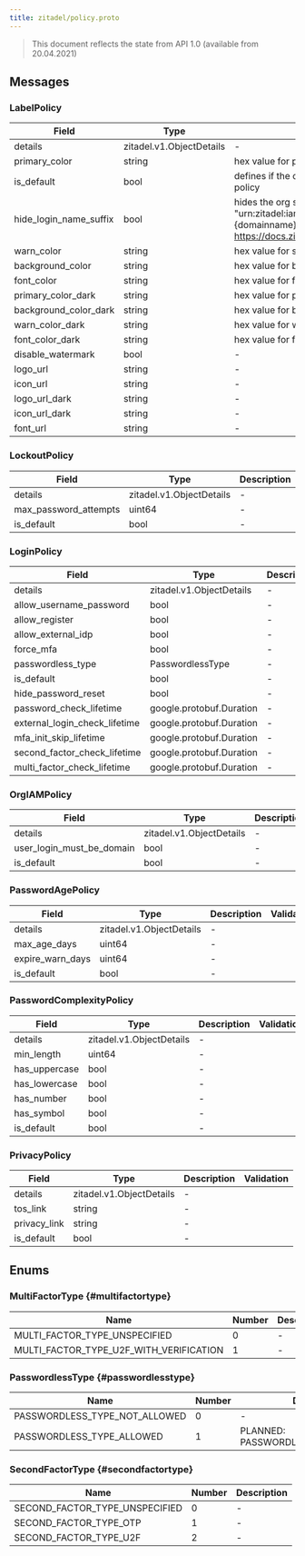 ```yaml
---
title: zitadel/policy.proto
---
```

> This document reflects the state from API 1.0 (available from 20.04.2021)




## Messages


### LabelPolicy



| Field | Type | Description | Validation |
| ----- | ---- | ----------- | ----------- |
| details |  zitadel.v1.ObjectDetails | - |  |
| primary_color |  string | hex value for primary color |  |
| is_default |  bool | defines if the organisation's admin changed the policy |  |
| hide_login_name_suffix |  bool | hides the org suffix on the login form if the scope \"urn:zitadel:iam:org:domain:primary:{domainname}\" is set. Details about this scope in https://docs.zitadel.ch/concepts#Reserved_Scopes |  |
| warn_color |  string | hex value for secondary color |  |
| background_color |  string | hex value for background color |  |
| font_color |  string | hex value for font color |  |
| primary_color_dark |  string | hex value for primary color dark theme |  |
| background_color_dark |  string | hex value for background color dark theme |  |
| warn_color_dark |  string | hex value for warn color dark theme |  |
| font_color_dark |  string | hex value for font color dark theme |  |
| disable_watermark |  bool | - |  |
| logo_url |  string | - |  |
| icon_url |  string | - |  |
| logo_url_dark |  string | - |  |
| icon_url_dark |  string | - |  |
| font_url |  string | - |  |




### LockoutPolicy



| Field | Type | Description | Validation |
| ----- | ---- | ----------- | ----------- |
| details |  zitadel.v1.ObjectDetails | - |  |
| max_password_attempts |  uint64 | - |  |
| is_default |  bool | - |  |




### LoginPolicy



| Field | Type | Description | Validation |
| ----- | ---- | ----------- | ----------- |
| details |  zitadel.v1.ObjectDetails | - |  |
| allow_username_password |  bool | - |  |
| allow_register |  bool | - |  |
| allow_external_idp |  bool | - |  |
| force_mfa |  bool | - |  |
| passwordless_type |  PasswordlessType | - |  |
| is_default |  bool | - |  |
| hide_password_reset |  bool | - |  |
| password_check_lifetime |  google.protobuf.Duration | - |  |
| external_login_check_lifetime |  google.protobuf.Duration | - |  |
| mfa_init_skip_lifetime |  google.protobuf.Duration | - |  |
| second_factor_check_lifetime |  google.protobuf.Duration | - |  |
| multi_factor_check_lifetime |  google.protobuf.Duration | - |  |




### OrgIAMPolicy



| Field | Type | Description | Validation |
| ----- | ---- | ----------- | ----------- |
| details |  zitadel.v1.ObjectDetails | - |  |
| user_login_must_be_domain |  bool | - |  |
| is_default |  bool | - |  |




### PasswordAgePolicy



| Field | Type | Description | Validation |
| ----- | ---- | ----------- | ----------- |
| details |  zitadel.v1.ObjectDetails | - |  |
| max_age_days |  uint64 | - |  |
| expire_warn_days |  uint64 | - |  |
| is_default |  bool | - |  |




### PasswordComplexityPolicy



| Field | Type | Description | Validation |
| ----- | ---- | ----------- | ----------- |
| details |  zitadel.v1.ObjectDetails | - |  |
| min_length |  uint64 | - |  |
| has_uppercase |  bool | - |  |
| has_lowercase |  bool | - |  |
| has_number |  bool | - |  |
| has_symbol |  bool | - |  |
| is_default |  bool | - |  |




### PrivacyPolicy



| Field | Type | Description | Validation |
| ----- | ---- | ----------- | ----------- |
| details |  zitadel.v1.ObjectDetails | - |  |
| tos_link |  string | - |  |
| privacy_link |  string | - |  |
| is_default |  bool | - |  |






## Enums


### MultiFactorType {#multifactortype}


| Name | Number | Description |
| ---- | ------ | ----------- |
| MULTI_FACTOR_TYPE_UNSPECIFIED | 0 | - |
| MULTI_FACTOR_TYPE_U2F_WITH_VERIFICATION | 1 | - |




### PasswordlessType {#passwordlesstype}


| Name | Number | Description |
| ---- | ------ | ----------- |
| PASSWORDLESS_TYPE_NOT_ALLOWED | 0 | - |
| PASSWORDLESS_TYPE_ALLOWED | 1 | PLANNED: PASSWORDLESS_TYPE_WITH_CERT |




### SecondFactorType {#secondfactortype}


| Name | Number | Description |
| ---- | ------ | ----------- |
| SECOND_FACTOR_TYPE_UNSPECIFIED | 0 | - |
| SECOND_FACTOR_TYPE_OTP | 1 | - |
| SECOND_FACTOR_TYPE_U2F | 2 | - |




